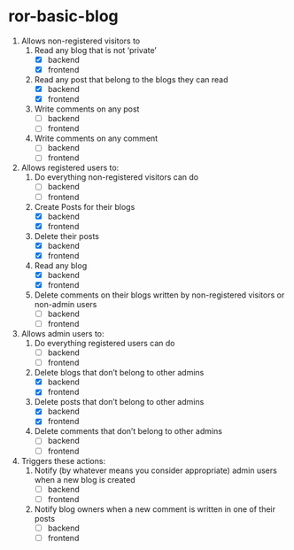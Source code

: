 # ror-basic-blog

1. Allows non-registered visitors to
   1. Read any blog that is not ‘private’
      - [X] backend
      - [X] frontend
   1. Read any post that belong to the blogs they can read
      - [X] backend
      - [X] frontend
   1. Write comments on any post
      - [ ] backend
      - [ ] frontend
   1. Write comments on any comment
      - [ ] backend
      - [ ] frontend

1. Allows registered users to:
   1. Do everything non-registered visitors can do
      - [ ] backend
      - [ ] frontend
   1. Create Posts for their blogs
      - [X] backend
      - [X] frontend
   1. Delete their posts
      - [X] backend
      - [X] frontend
   1. Read any blog
      - [X] backend
      - [X] frontend
   1. Delete comments on their blogs written by non-registered visitors or non-admin users
      - [ ] backend
      - [ ] frontend

1. Allows admin users to:
   1. Do everything registered users can do
      - [ ] backend
      - [ ] frontend
   1. Delete blogs that don’t belong to other admins
      - [X] backend 
      - [X] frontend
   1. Delete posts that don’t belong to other admins
      - [X] backend
      - [X] frontend
   1. Delete comments that don’t belong to other admins
      - [ ] backend
      - [ ] frontend

1. Triggers these actions:
   1. Notify (by whatever means you consider appropriate) admin users when a new blog is created
      - [ ] backend
      - [ ] frontend
   1. Notify blog owners when a new comment is written in one of their posts
      - [ ] backend
      - [ ] frontend

